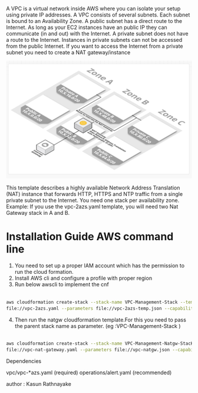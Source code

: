 
A VPC is a virtual network inside AWS where you can isolate your setup using private IP addresses. A VPC consists of several subnets. Each subnet is bound to an Availability Zone. A public subnet has a direct route to the Internet. As long as your EC2 instances have an public IP they can communicate (in and out) with the Internet. A private subnet does not have a route to the Internet. Instances in private subnets can not be accessed from the public Internet. If you want to access the Internet from a private subnet you need to create a NAT gateway/instance


![alt text](https://github.com/Kasunmadura/AWS_VCP/blob/master/vpc.jpg)

This template describes a highly available Network Address Translation (NAT) instance that forwards HTTP, HTTPS and NTP traffic from a single private subnet to the Internet. You need one stack per availability zone. Example: If you use the vpc-2azs.yaml template, you will need two Nat Gateway stack in A and B.


# Installation Guide AWS command line 


1. You need to set up a proper IAM account which has the permission to run the cloud formation.
2. Install AWS cli and configure a profile with proper region
3. Run below awscli to implement the cnf
```bash

aws cloudformation create-stack --stack-name VPC-Management-Stack --template-body 
file://vpc-2azs.yaml --parameters file://vpc-2azs-temp.json --capabilities CAPABILITY_IAM --region us-west-2
```

4. Then run the natgw cloudformation template.For this you need to pass the parent stack name as parameter. (eg :VPC-Management-Stack ) 

```bash

aws cloudformation create-stack --stack-name VPC-Management-Natgw-StacK --template-body 
file://vpc-nat-gateway.yaml --parameters file://vpc-natgw.json --capabilities CAPABILITY_IAM --region us-west-2
```


Dependencies

vpc/vpc-*azs.yaml (required)
operations/alert.yaml (recommended)

author : Kasun Rathnayake
